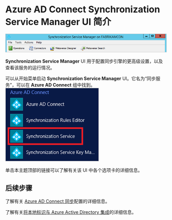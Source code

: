 <properties
    pageTitle="Azure AD Connect 同步：Synchronization Service Manager UI | Azure"
    description="了解适用于 Azure AD Connect 的 Synchronization Service Manager。"
    services="active-directory"
    documentationcenter=""
    author="andkjell"
    manager="femila"
    editor="" />
<tags
    ms.assetid="5847c33f-aaa2-48f9-abe6-78c4a87a3b7c"
    ms.service="active-directory"
    ms.workload="identity"
    ms.tgt_pltfrm="na"
    ms.devlang="na"
    ms.topic="article"
    ms.date="02/27/2017"
    wacn.date="04/05/2017"
    ms.author="billmath"
    ms.custom="H1Hack27Feb2017" />  


# Azure AD Connect Synchronization Service Manager UI 简介

![Sync Service Manager](./media/active-directory-aadconnectsync-service-manager-ui/ssmui.png)  


**Synchronization Service Manager** UI 用于配置同步引擎的更高级设置，以及查看该服务的运行情况。

可以从开始菜单启动 **Synchronization Service Manager** UI。它名为“同步服务”，可以在 **Azure AD Connect** 组中找到。
![Sync Service Manager](./media/active-directory-aadconnectsync-service-manager-ui/startmenu.png)

单击本主题顶部的链接可以了解有关该 UI 中各个选项卡的详细信息。

## 后续步骤
了解有关 [Azure AD Connect 同步](/documentation/articles/active-directory-aadconnectsync-whatis/)配置的详细信息。

了解有关[将本地标识与 Azure Active Directory 集成](/documentation/articles/active-directory-aadconnect/)的详细信息。

<!---HONumber=Mooncake_0327_2017-->
<!---Update_Description: update meta properties -->